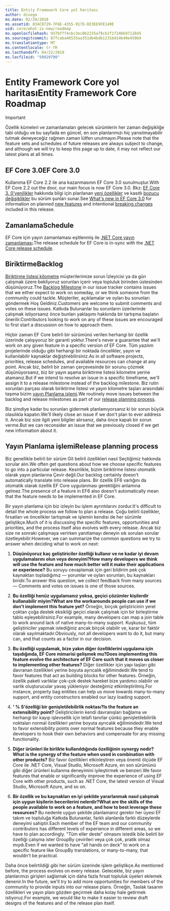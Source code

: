 ```yaml
---
title: Entity Framework Core yol haritası
author: divega
ms.date: 02/20/2018
ms.assetid: 834C9729-7F6E-4355-917D-DE3EE9FE149E
uid: core/what-is-new/roadmap
ms.openlocfilehash: 937bfff4cbc3ec0b2235a78cb2f1f246697128d5
ms.sourcegitcommit: 87fcaba46535aa351db4bdb1231bd14b40e459b9
ms.translationtype: MT
ms.contentlocale: tr-TR
ms.lasthandoff: 04/22/2019
ms.locfileid: "59929790"
---
```

# <a name="entity-framework-core-roadmap"></a><span data-ttu-id="f5cd6-102">Entity Framework Core yol haritası</span><span class="sxs-lookup"><span data-stu-id="f5cd6-102">Entity Framework Core Roadmap</span></span>

> [!IMPORTANT]
> <span data-ttu-id="f5cd6-103">Özellik kümeleri ve zamanlamaları gelecek sürümlerin her zaman değişikliğe tabi olduğu ve bu sayfada en güncel, en son planlarımızı hiç yansıtmayabilir tutmak deneyeceğiz rağmen zaman lütfen unutmayın.</span><span class="sxs-lookup"><span data-stu-id="f5cd6-103">Please note that the feature sets and schedules of future releases are always subject to change, and although we will try to keep this page up to date, it may not reflect our latest plans at all times.</span></span>

## <a name="ef-core-30"></a><span data-ttu-id="f5cd6-104">EF Core 3.0</span><span class="sxs-lookup"><span data-stu-id="f5cd6-104">EF Core 3.0</span></span>

<span data-ttu-id="f5cd6-105">Kullanıma EF Core 2.2 ile ana kazanmasının EF Core 3.0 sunulmuştur.</span><span class="sxs-lookup"><span data-stu-id="f5cd6-105">With EF Core 2.2 out the door, our main focus is now EF Core 3.0.</span></span>
<span data-ttu-id="f5cd6-106">Bkz: [EF Core 3. 0'yenilikler](xref:core/what-is-new/ef-core-3.0/index) hakkında bilgi için planlanan [yeni özellikler](xref:core/what-is-new/ef-core-3.0/features) ve kasıtlı [bozucu değişiklikler](xref:core/what-is-new/ef-core-3.0/breaking-changes) bu sürüm şunları sunar.</span><span class="sxs-lookup"><span data-stu-id="f5cd6-106">See [What's new in EF Core 3.0](xref:core/what-is-new/ef-core-3.0/index) for information on planned [new features](xref:core/what-is-new/ef-core-3.0/features) and intentional [breaking changes](xref:core/what-is-new/ef-core-3.0/breaking-changes) included in this release.</span></span>

## <a name="schedule"></a><span data-ttu-id="f5cd6-107">Zamanlama</span><span class="sxs-lookup"><span data-stu-id="f5cd6-107">Schedule</span></span>

<span data-ttu-id="f5cd6-108">EF Core için yayın zamanlaması eşitlenmiş ile [.NET Core yayın zamanlaması](https://github.com/dotnet/core/blob/master/roadmap.md).</span><span class="sxs-lookup"><span data-stu-id="f5cd6-108">The release schedule for EF Core is in-sync with the [.NET Core release schedule](https://github.com/dotnet/core/blob/master/roadmap.md).</span></span>

## <a name="backlog"></a><span data-ttu-id="f5cd6-109">Biriktirme</span><span class="sxs-lookup"><span data-stu-id="f5cd6-109">Backlog</span></span>

<span data-ttu-id="f5cd6-110">[Biriktirme listesi kilometre](https://github.com/aspnet/EntityFrameworkCore/issues?q=is%3Aopen+is%3Aissue+milestone%3ABacklog+sort%3Areactions-%2B1-desc) müşterilerimize sorun İzleyicisi ya da gün çalışmak üzere bekliyoruz sorunları içerir veya topluluk birinden üstesinden düşünüyoruz.</span><span class="sxs-lookup"><span data-stu-id="f5cd6-110">The [Backlog Milestone](https://github.com/aspnet/EntityFrameworkCore/issues?q=is%3Aopen+is%3Aissue+milestone%3ABacklog+sort%3Areactions-%2B1-desc) in our issue tracker contains issues that we either expect to work on someday, or we think someone from the community could tackle.</span></span>
<span data-ttu-id="f5cd6-111">Müşteriler, açıklamalar ve oyları bu sorunları göndermek Hoş Geldiniz.</span><span class="sxs-lookup"><span data-stu-id="f5cd6-111">Customers are welcome to submit comments and votes on these issues.</span></span>
<span data-ttu-id="f5cd6-112">Katkıda Bulunanlar bu sorunların üzerlerinde çalışmak istiyorsanız önce bunları yaklaşımı hakkında bir tartışma başlatın önerilir.</span><span class="sxs-lookup"><span data-stu-id="f5cd6-112">Contributors looking to work on any of these issues are encouraged to first start a discussion on how to approach them.</span></span>

<span data-ttu-id="f5cd6-113">Hiçbir zaman EF Core belirli bir sürümünü verilen herhangi bir özellik üzerinde çalışıyoruz bir garanti yoktur.</span><span class="sxs-lookup"><span data-stu-id="f5cd6-113">There's never a guarantee that we'll work on any given feature in a specific version of EF Core.</span></span>
<span data-ttu-id="f5cd6-114">Tüm yazılım projelerinde olduğu gibi herhangi bir noktada öncelikler, yayın ve kullanılabilir kaynaklar değiştirebilirsiniz.</span><span class="sxs-lookup"><span data-stu-id="f5cd6-114">As in all software projects, priorities, release schedules, and available resources can change at any point.</span></span>
<span data-ttu-id="f5cd6-115">Ancak biz, belirli bir zaman çerçevesinde bir sorunu çözmek düşünüyorsanız, biz bir yayın aşama biriktirme listesi kilometre yerine atamanız.</span><span class="sxs-lookup"><span data-stu-id="f5cd6-115">But if we intend to resolve an issue in a specific timeframe, we'll assign it to a release milestone instead of the backlog milestone.</span></span>
<span data-ttu-id="f5cd6-116">Biz rutin sorunları parçası olarak biriktirme listesi ve yayın kilometre taşları arasındaki taşıma bizim [yayın Planlama işlemi](#release-planning-process).</span><span class="sxs-lookup"><span data-stu-id="f5cd6-116">We routinely move issues between the backlog and release milestones as part of our [release planning process](#release-planning-process).</span></span>

<span data-ttu-id="f5cd6-117">Biz şimdiye kadar bu sorunları gidermek planlamıyorsanız ki bir sorun büyük olasılıkla kapatın.</span><span class="sxs-lookup"><span data-stu-id="f5cd6-117">We'll likely close an issue if we don't plan to ever address it.</span></span>
<span data-ttu-id="f5cd6-118">Ancak biz size ilgili yeni bilgiler alırsanız, daha önce kapalı bir sorun verme.</span><span class="sxs-lookup"><span data-stu-id="f5cd6-118">But we can reconsider an issue that we previously closed if we get new information about it.</span></span>

## <a name="release-planning-process"></a><span data-ttu-id="f5cd6-119">Yayın Planlama işlemi</span><span class="sxs-lookup"><span data-stu-id="f5cd6-119">Release planning process</span></span>

<span data-ttu-id="f5cd6-120">Biz genellikle belirli bir sürüm Git belirli özellikleri nasıl Seçtiğimiz hakkında sorular alın.</span><span class="sxs-lookup"><span data-stu-id="f5cd6-120">We often get questions about how we choose specific features to go into a particular release.</span></span>
<span data-ttu-id="f5cd6-121">Kesinlikle, bizim biriktirme listesi otomatik olarak yayın planlarına Çevir değil.</span><span class="sxs-lookup"><span data-stu-id="f5cd6-121">Our backlog certainly doesn't automatically translate into release plans.</span></span>
<span data-ttu-id="f5cd6-122">Bir özellik EF6 varlığını da otomatik olarak özellik EF Core uygulanması gerektiğini anlamına gelmez.</span><span class="sxs-lookup"><span data-stu-id="f5cd6-122">The presence of a feature in EF6 also doesn't automatically mean that the feature needs to be implemented in EF Core.</span></span>

<span data-ttu-id="f5cd6-123">Bir yayın planlama için biz izleyin bu işlem ayrıntılarını zordur.</span><span class="sxs-lookup"><span data-stu-id="f5cd6-123">It's difficult to detail the whole process we follow to plan a release.</span></span>
<span data-ttu-id="f5cd6-124">Çoğu belirli özellikler, fırsatları ve öncelikler tartışmak ve işlemin kendisi de her sürümle geliştikçe.</span><span class="sxs-lookup"><span data-stu-id="f5cd6-124">Much of it is discussing the specific features, opportunities and priorities, and the process itself also evolves with every release.</span></span>
<span data-ttu-id="f5cd6-125">Ancak biz size ne sonraki çalışmaya verirken yanıtlamayı deneyin sık sorulan sorular özetleyebilir:</span><span class="sxs-lookup"><span data-stu-id="f5cd6-125">However, we can summarize the common questions we try to answer when deciding what to work on next:</span></span>

1. <span data-ttu-id="f5cd6-126">**Düşünüyoruz kaç geliştiriciler özelliği kullanır ve ne kadar iyi devam uygulamalarını olun veya deneyimi?**</span><span class="sxs-lookup"><span data-stu-id="f5cd6-126">**How many developers we think will use the feature and how much better will it make their applications or experience?**</span></span> <span data-ttu-id="f5cd6-127">Bu soruyu cevaplamak için geri bildirim pek çok kaynaktan topladığımız — yorumlar ve oyları sorunları, bu kaynakları biridir.</span><span class="sxs-lookup"><span data-stu-id="f5cd6-127">To answer this question, we collect feedback from many sources — Comments and votes on issues is one of those sources.</span></span>

2. <span data-ttu-id="f5cd6-128">**Bu özelliği henüz uygulamanız yoksa, geçici çözümler kişilerdir kullanabilir miyim?**</span><span class="sxs-lookup"><span data-stu-id="f5cd6-128">**What are the workarounds people can use if we don't implement this feature yet?**</span></span> <span data-ttu-id="f5cd6-129">Örneğin, birçok geliştiricinin yerel çoktan çoğa destek eksikliği geçici olarak çalışmak için bir birleştirme tablo eşleyebilirsiniz.</span><span class="sxs-lookup"><span data-stu-id="f5cd6-129">For example, many developers can map a join table to work around lack of native many-to-many support.</span></span> <span data-ttu-id="f5cd6-130">Kuşkusuz, tüm geliştiriciler yapmak istediğiniz ancak birçok olabilir ve, karar bir faktör olarak sayılmaktadır.</span><span class="sxs-lookup"><span data-stu-id="f5cd6-130">Obviously, not all developers want to do it, but many can, and that counts as a factor in our decision.</span></span>

3. <span data-ttu-id="f5cd6-131">**Bu özelliği uygulamak, bize yakın diğer özelliklerini uygulama için taşıdığında, EF Core mimarisi gelişmek mu?**</span><span class="sxs-lookup"><span data-stu-id="f5cd6-131">**Does implementing this feature evolve the architecture of EF Core such that it moves us closer to implementing other features?**</span></span> <span data-ttu-id="f5cd6-132">Diğer özellikler için yapı taşları gibi davranan özellikleri yerine boyuta ayrıcalık eğilimindedir.</span><span class="sxs-lookup"><span data-stu-id="f5cd6-132">We tend to favor features that act as building blocks for other features.</span></span> <span data-ttu-id="f5cd6-133">Örneğin, özellik paketi varlıklar çok-çok destek hareket bize yardımcı olabilir ve varlık oluşturucular yavaş yükleniyor desteğimiz etkinleştirilmiş.</span><span class="sxs-lookup"><span data-stu-id="f5cd6-133">For instance, property bag entities can help us move towards many-to-many support, and entity constructors enabled our lazy loading support.</span></span>

4. <span data-ttu-id="f5cd6-134">**' % S'özelliği bir genişletilebilirlik noktası?**</span><span class="sxs-lookup"><span data-stu-id="f5cd6-134">**Is the feature an extensibility point?**</span></span> <span data-ttu-id="f5cd6-135">Geliştiricilerin kendi davranışları bağlama ve herhangi bir kayıp işlevsellik için telafi tanırlar çünkü genişletilebilirlik noktaları normal özellikleri yerine boyuta ayrıcalık eğilimindedir.</span><span class="sxs-lookup"><span data-stu-id="f5cd6-135">We tend to favor extensibility points over normal features because they enable developers to hook their own behaviors and compensate for any missing functionality.</span></span>

5. <span data-ttu-id="f5cd6-136">**Diğer ürünleri ile birlikte kullanıldığında özelliğinin synergy nedir?**</span><span class="sxs-lookup"><span data-stu-id="f5cd6-136">**What is the synergy of the feature when used in combination with other products?**</span></span> <span data-ttu-id="f5cd6-137">Biz favor özellikleri etkinleştiren veya önemli ölçüde EF Core ile .NET Core, Visual Studio, Microsoft Azure, en son sürümünü gibi diğer ürünleri kullanma deneyimini iyileştirmek ve benzeri.</span><span class="sxs-lookup"><span data-stu-id="f5cd6-137">We favor features that enable or significantly improve the experience of using EF Core with other products, such as .NET Core, the latest version of Visual Studio, Microsoft Azure, and so on.</span></span>

6. <span data-ttu-id="f5cd6-138">**Bir özellik ve bu kaynakları en iyi şekilde yararlanmak nasıl çalışmak için uygun kişilerin becerilerini nelerdir?**</span><span class="sxs-lookup"><span data-stu-id="f5cd6-138">**What are the skills of the people available to work on a feature, and how to best leverage these resources?**</span></span> <span data-ttu-id="f5cd6-139">Bu nedenle uygun şekilde planlamanız gerekir her üyesi EF takım ve topluluğa Katkıda Bulunanlar, farklı alanlarda farklı düzeylerde deneyimi sahiptir.</span><span class="sxs-lookup"><span data-stu-id="f5cd6-139">Each member of the EF team and our community contributors has different levels of experience in different areas, so we have to plan accordingly.</span></span> <span data-ttu-id="f5cd6-140">"Tüm eller deste" olmasını istedik bile belirli bir özelliği çalışma ister GroupBy çevirileri veya çok çok, pratik olmaz mıydı.</span><span class="sxs-lookup"><span data-stu-id="f5cd6-140">Even if we wanted to have "all hands on deck" to work on a specific feature like GroupBy translations, or many-to-many, that wouldn't be practical.</span></span>

<span data-ttu-id="f5cd6-141">Daha önce belirtildiği gibi her sürüm üzerinde işlem geliştikçe.</span><span class="sxs-lookup"><span data-stu-id="f5cd6-141">As mentioned before, the process evolves on every release.</span></span>
<span data-ttu-id="f5cd6-142">Gelecekte, biz yayın planlarımızı girişleri sağlamak için daha fazla fırsat topluluk üyeleri eklemek denenir.</span><span class="sxs-lookup"><span data-stu-id="f5cd6-142">In the future, we'll try to add more opportunities for members of the community to provide inputs into our release plans.</span></span>
<span data-ttu-id="f5cd6-143">Örneğin, Taslak tasarım özellikleri ve yayın planı gözden geçirmek daha kolay hale getirmek istiyoruz.</span><span class="sxs-lookup"><span data-stu-id="f5cd6-143">For example, we would like to make it easier to review draft designs of the features and of the release plan itself.</span></span>
